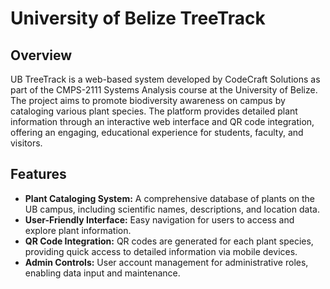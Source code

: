 # University of Belize TreeTrack

## Overview

<p>UB TreeTrack is a web-based system developed by CodeCraft Solutions as part of the CMPS-2111 Systems Analysis course at the University of Belize. The project aims to promote biodiversity awareness on campus by cataloging various plant species. The platform provides detailed plant information through an interactive web interface and QR code integration, offering an engaging, educational experience for students, faculty, and visitors.</p>

## Features

<ul>
  <li><b>Plant Cataloging System:</b> A comprehensive database of plants on the UB campus, including scientific names, descriptions, and location data.</li>
  <li><b>User-Friendly Interface:</b> Easy navigation for users to access and explore plant information.</li>
  <li><b>QR Code Integration:</b> QR codes are generated for each plant species, providing quick access to detailed information via mobile devices.</li>
  <li><b>Admin Controls:</b> User account management for administrative roles, enabling data input and maintenance.</li>
</ul>
